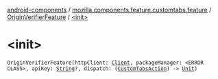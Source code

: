 [android-components](../../index.md) / [mozilla.components.feature.customtabs.feature](../index.md) / [OriginVerifierFeature](index.md) / [&lt;init&gt;](./-init-.md)

# &lt;init&gt;

`OriginVerifierFeature(httpClient: `[`Client`](../../mozilla.components.concept.fetch/-client/index.md)`, packageManager: <ERROR CLASS>, apiKey: `[`String`](https://kotlinlang.org/api/latest/jvm/stdlib/kotlin/-string/index.html)`?, dispatch: (`[`CustomTabsAction`](../../mozilla.components.feature.customtabs.store/-custom-tabs-action/index.md)`) -> `[`Unit`](https://kotlinlang.org/api/latest/jvm/stdlib/kotlin/-unit/index.html)`)`
